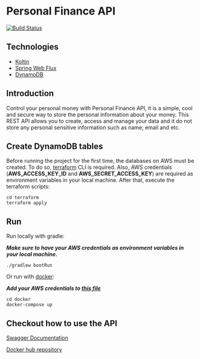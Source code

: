 # Personal Finance API
[![Build Status](https://travis-ci.com/coelhocaique/personal-finance-api.svg?branch=master)](https://travis-ci.com/coelhocaique/personal-finance-api)
<!-- [![Code Coverage](https://codecov.io/github/coelhocaique/personal-finance-api.svg)](https://codecov.io/gh/coelhocaique/personal-finance-api)-->

## Technologies

* [Koltin](https://kotlinlang.org/)
* [Spring Web Flux](https://docs.spring.io/spring-framework/docs/5.0.0.BUILD-SNAPSHOT/spring-framework-reference/html/web-reactive.html)
* [DynamoDB](https://docs.aws.amazon.com/amazondynamodb/latest/developerguide/Introduction.html)

## Introduction
Control your personal money with Personal Finance API, it is a simple, cool and secure way to store the personal information about your money. This REST API allows you to create, access and manage your data and it do not store any personal sensitive information such as name, email and etc.

## Create DynamoDB tables

Before running the project for the first time, the databases on AWS must be created. To do so, [terraform](https://www.terraform.io/downloads.html) CLI is required.
Also, AWS credentials (**AWS_ACCESS_KEY_ID** and **AWS_SECRET_ACCESS_KEY**) are required as environment variables in your local machine.
After that, execute the terraform scripts:
```
cd terraform
terraform apply
```

## Run 

Run locally with gradle:

***Make sure to have your AWS credentials as environment variables in your local machine.***

```
./gradlew bootRun

```
Or run with [docker](https://docs.docker.com/get-docker/):

***Add your AWS credentials to [this file](https://github.com/coelhocaique/personal-finance-api/blob/master/docker/pf-environment.list)***
```
cd docker
docker-compose up
```

## Checkout how to use the API

[Swagger Documentation](https://app.swaggerhub.com/apis-docs/coelhocaique/personal-finance_api/1.0.0#/)

[Docker hub repository](https://hub.docker.com/repository/docker/coelhocaique/personal-finance-api)


